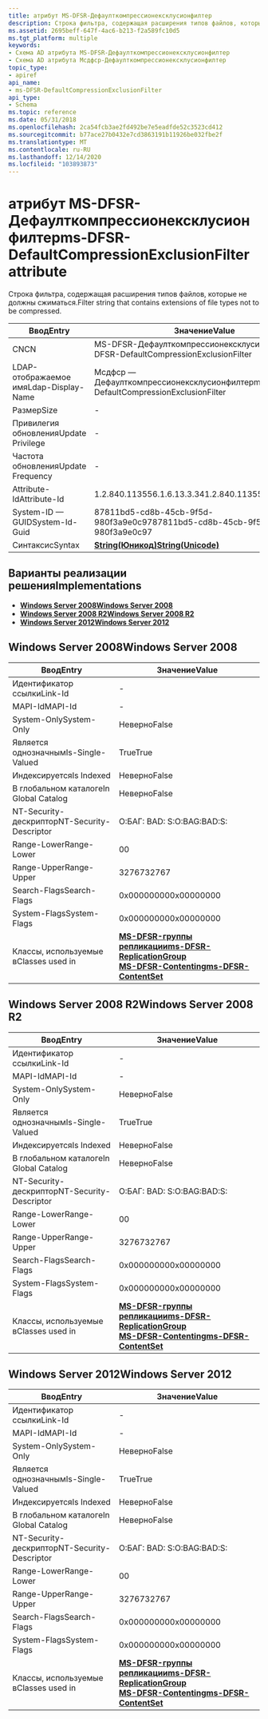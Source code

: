 ```yaml
---
title: атрибут MS-DFSR-Дефаулткомпрессионексклусионфилтер
description: Строка фильтра, содержащая расширения типов файлов, которые не должны сжиматься.
ms.assetid: 2695beff-647f-4ac6-b213-f2a589fc10d5
ms.tgt_platform: multiple
keywords:
- Схема AD атрибута MS-DFSR-Дефаулткомпрессионексклусионфилтер
- Схема AD атрибута Мсдфср-Дефаулткомпрессионексклусионфилтер
topic_type:
- apiref
api_name:
- ms-DFSR-DefaultCompressionExclusionFilter
api_type:
- Schema
ms.topic: reference
ms.date: 05/31/2018
ms.openlocfilehash: 2ca54fcb3ae2fd492be7e5eadfde52c3523cd412
ms.sourcegitcommit: b77ace27b0432e7cd3863191b11926be032fbe2f
ms.translationtype: MT
ms.contentlocale: ru-RU
ms.lasthandoff: 12/14/2020
ms.locfileid: "103893873"
---
```

# <a name="ms-dfsr-defaultcompressionexclusionfilter-attribute"></a><span data-ttu-id="f3b05-105">атрибут MS-DFSR-Дефаулткомпрессионексклусионфилтер</span><span class="sxs-lookup"><span data-stu-id="f3b05-105">ms-DFSR-DefaultCompressionExclusionFilter attribute</span></span>

<span data-ttu-id="f3b05-106">Строка фильтра, содержащая расширения типов файлов, которые не должны сжиматься.</span><span class="sxs-lookup"><span data-stu-id="f3b05-106">Filter string that contains extensions of file types not to be compressed.</span></span>



| <span data-ttu-id="f3b05-107">Ввод</span><span class="sxs-lookup"><span data-stu-id="f3b05-107">Entry</span></span> | <span data-ttu-id="f3b05-108">Значение</span><span class="sxs-lookup"><span data-stu-id="f3b05-108">Value</span></span> |
|-------------------|---------------------------------------------|
| <span data-ttu-id="f3b05-109">CN</span><span class="sxs-lookup"><span data-stu-id="f3b05-109">CN</span></span>                | <span data-ttu-id="f3b05-110">MS-DFSR-Дефаулткомпрессионексклусионфилтер</span><span class="sxs-lookup"><span data-stu-id="f3b05-110">ms-DFSR-DefaultCompressionExclusionFilter</span></span>   |
| <span data-ttu-id="f3b05-111">LDAP-отображаемое имя</span><span class="sxs-lookup"><span data-stu-id="f3b05-111">Ldap-Display-Name</span></span> | <span data-ttu-id="f3b05-112">Мсдфср — Дефаулткомпрессионексклусионфилтер</span><span class="sxs-lookup"><span data-stu-id="f3b05-112">msDFSR-DefaultCompressionExclusionFilter</span></span>    |
| <span data-ttu-id="f3b05-113">Размер</span><span class="sxs-lookup"><span data-stu-id="f3b05-113">Size</span></span>              | \-                                          |
| <span data-ttu-id="f3b05-114">Привилегия обновления</span><span class="sxs-lookup"><span data-stu-id="f3b05-114">Update Privilege</span></span>  | \-                                          |
| <span data-ttu-id="f3b05-115">Частота обновления</span><span class="sxs-lookup"><span data-stu-id="f3b05-115">Update Frequency</span></span>  | \-                                          |
| <span data-ttu-id="f3b05-116">Attribute-Id</span><span class="sxs-lookup"><span data-stu-id="f3b05-116">Attribute-Id</span></span>      | <span data-ttu-id="f3b05-117">1.2.840.113556.1.6.13.3.34</span><span class="sxs-lookup"><span data-stu-id="f3b05-117">1.2.840.113556.1.6.13.3.34</span></span>                  |
| <span data-ttu-id="f3b05-118">System-ID — GUID</span><span class="sxs-lookup"><span data-stu-id="f3b05-118">System-Id-Guid</span></span>    | <span data-ttu-id="f3b05-119">87811bd5-cd8b-45cb-9f5d-980f3a9e0c97</span><span class="sxs-lookup"><span data-stu-id="f3b05-119">87811bd5-cd8b-45cb-9f5d-980f3a9e0c97</span></span>        |
| <span data-ttu-id="f3b05-120">Синтаксис</span><span class="sxs-lookup"><span data-stu-id="f3b05-120">Syntax</span></span>            | [<span data-ttu-id="f3b05-121">**String(Юникод)**</span><span class="sxs-lookup"><span data-stu-id="f3b05-121">**String(Unicode)**</span></span>](s-string-unicode.md) |



## <a name="implementations"></a><span data-ttu-id="f3b05-122">Варианты реализации решения</span><span class="sxs-lookup"><span data-stu-id="f3b05-122">Implementations</span></span>

-   [<span data-ttu-id="f3b05-123">**Windows Server 2008**</span><span class="sxs-lookup"><span data-stu-id="f3b05-123">**Windows Server 2008**</span></span>](#windows-server-2008)
-   [<span data-ttu-id="f3b05-124">**Windows Server 2008 R2**</span><span class="sxs-lookup"><span data-stu-id="f3b05-124">**Windows Server 2008 R2**</span></span>](#windows-server-2008-r2)
-   [<span data-ttu-id="f3b05-125">**Windows Server 2012**</span><span class="sxs-lookup"><span data-stu-id="f3b05-125">**Windows Server 2012**</span></span>](#windows-server-2012)

## <a name="windows-server-2008"></a><span data-ttu-id="f3b05-126">Windows Server 2008</span><span class="sxs-lookup"><span data-stu-id="f3b05-126">Windows Server 2008</span></span>



| <span data-ttu-id="f3b05-127">Ввод</span><span class="sxs-lookup"><span data-stu-id="f3b05-127">Entry</span></span> | <span data-ttu-id="f3b05-128">Значение</span><span class="sxs-lookup"><span data-stu-id="f3b05-128">Value</span></span> |
|------------------------|---------------------------------------------------------------------------------------------------------------------------------------|
| <span data-ttu-id="f3b05-129">Идентификатор ссылки</span><span class="sxs-lookup"><span data-stu-id="f3b05-129">Link-Id</span></span>                | \-                                                                                                                                    |
| <span data-ttu-id="f3b05-130">MAPI-Id</span><span class="sxs-lookup"><span data-stu-id="f3b05-130">MAPI-Id</span></span>                | \-                                                                                                                                    |
| <span data-ttu-id="f3b05-131">System-Only</span><span class="sxs-lookup"><span data-stu-id="f3b05-131">System-Only</span></span>            | <span data-ttu-id="f3b05-132">Неверно</span><span class="sxs-lookup"><span data-stu-id="f3b05-132">False</span></span>                                                                                                                                 |
| <span data-ttu-id="f3b05-133">Является однозначным</span><span class="sxs-lookup"><span data-stu-id="f3b05-133">Is-Single-Valued</span></span>       | <span data-ttu-id="f3b05-134">True</span><span class="sxs-lookup"><span data-stu-id="f3b05-134">True</span></span>                                                                                                                                  |
| <span data-ttu-id="f3b05-135">Индексируется</span><span class="sxs-lookup"><span data-stu-id="f3b05-135">Is Indexed</span></span>             | <span data-ttu-id="f3b05-136">Неверно</span><span class="sxs-lookup"><span data-stu-id="f3b05-136">False</span></span>                                                                                                                                 |
| <span data-ttu-id="f3b05-137">В глобальном каталоге</span><span class="sxs-lookup"><span data-stu-id="f3b05-137">In Global Catalog</span></span>      | <span data-ttu-id="f3b05-138">Неверно</span><span class="sxs-lookup"><span data-stu-id="f3b05-138">False</span></span>                                                                                                                                 |
| <span data-ttu-id="f3b05-139">NT-Security-дескриптор</span><span class="sxs-lookup"><span data-stu-id="f3b05-139">NT-Security-Descriptor</span></span> | <span data-ttu-id="f3b05-140">О:БАГ: BAD: S:</span><span class="sxs-lookup"><span data-stu-id="f3b05-140">O:BAG:BAD:S:</span></span>                                                                                                                          |
| <span data-ttu-id="f3b05-141">Range-Lower</span><span class="sxs-lookup"><span data-stu-id="f3b05-141">Range-Lower</span></span>            | <span data-ttu-id="f3b05-142">0</span><span class="sxs-lookup"><span data-stu-id="f3b05-142">0</span></span>                                                                                                                                     |
| <span data-ttu-id="f3b05-143">Range-Upper</span><span class="sxs-lookup"><span data-stu-id="f3b05-143">Range-Upper</span></span>            | <span data-ttu-id="f3b05-144">32767</span><span class="sxs-lookup"><span data-stu-id="f3b05-144">32767</span></span>                                                                                                                                 |
| <span data-ttu-id="f3b05-145">Search-Flags</span><span class="sxs-lookup"><span data-stu-id="f3b05-145">Search-Flags</span></span>           | <span data-ttu-id="f3b05-146">0x00000000</span><span class="sxs-lookup"><span data-stu-id="f3b05-146">0x00000000</span></span>                                                                                                                            |
| <span data-ttu-id="f3b05-147">System-Flags</span><span class="sxs-lookup"><span data-stu-id="f3b05-147">System-Flags</span></span>           | <span data-ttu-id="f3b05-148">0x00000000</span><span class="sxs-lookup"><span data-stu-id="f3b05-148">0x00000000</span></span>                                                                                                                            |
| <span data-ttu-id="f3b05-149">Классы, используемые в</span><span class="sxs-lookup"><span data-stu-id="f3b05-149">Classes used in</span></span>        | [<span data-ttu-id="f3b05-150">**MS-DFSR-группы репликации**</span><span class="sxs-lookup"><span data-stu-id="f3b05-150">**ms-DFSR-ReplicationGroup**</span></span>](c-msdfsr-replicationgroup.md)<br/> [<span data-ttu-id="f3b05-151">**MS-DFSR-Contenting**</span><span class="sxs-lookup"><span data-stu-id="f3b05-151">**ms-DFSR-ContentSet**</span></span>](c-msdfsr-contentset.md)<br/> |



## <a name="windows-server-2008-r2"></a><span data-ttu-id="f3b05-152">Windows Server 2008 R2</span><span class="sxs-lookup"><span data-stu-id="f3b05-152">Windows Server 2008 R2</span></span>



| <span data-ttu-id="f3b05-153">Ввод</span><span class="sxs-lookup"><span data-stu-id="f3b05-153">Entry</span></span> | <span data-ttu-id="f3b05-154">Значение</span><span class="sxs-lookup"><span data-stu-id="f3b05-154">Value</span></span> |
|------------------------|---------------------------------------------------------------------------------------------------------------------------------------|
| <span data-ttu-id="f3b05-155">Идентификатор ссылки</span><span class="sxs-lookup"><span data-stu-id="f3b05-155">Link-Id</span></span>                | \-                                                                                                                                    |
| <span data-ttu-id="f3b05-156">MAPI-Id</span><span class="sxs-lookup"><span data-stu-id="f3b05-156">MAPI-Id</span></span>                | \-                                                                                                                                    |
| <span data-ttu-id="f3b05-157">System-Only</span><span class="sxs-lookup"><span data-stu-id="f3b05-157">System-Only</span></span>            | <span data-ttu-id="f3b05-158">Неверно</span><span class="sxs-lookup"><span data-stu-id="f3b05-158">False</span></span>                                                                                                                                 |
| <span data-ttu-id="f3b05-159">Является однозначным</span><span class="sxs-lookup"><span data-stu-id="f3b05-159">Is-Single-Valued</span></span>       | <span data-ttu-id="f3b05-160">True</span><span class="sxs-lookup"><span data-stu-id="f3b05-160">True</span></span>                                                                                                                                  |
| <span data-ttu-id="f3b05-161">Индексируется</span><span class="sxs-lookup"><span data-stu-id="f3b05-161">Is Indexed</span></span>             | <span data-ttu-id="f3b05-162">Неверно</span><span class="sxs-lookup"><span data-stu-id="f3b05-162">False</span></span>                                                                                                                                 |
| <span data-ttu-id="f3b05-163">В глобальном каталоге</span><span class="sxs-lookup"><span data-stu-id="f3b05-163">In Global Catalog</span></span>      | <span data-ttu-id="f3b05-164">Неверно</span><span class="sxs-lookup"><span data-stu-id="f3b05-164">False</span></span>                                                                                                                                 |
| <span data-ttu-id="f3b05-165">NT-Security-дескриптор</span><span class="sxs-lookup"><span data-stu-id="f3b05-165">NT-Security-Descriptor</span></span> | <span data-ttu-id="f3b05-166">О:БАГ: BAD: S:</span><span class="sxs-lookup"><span data-stu-id="f3b05-166">O:BAG:BAD:S:</span></span>                                                                                                                          |
| <span data-ttu-id="f3b05-167">Range-Lower</span><span class="sxs-lookup"><span data-stu-id="f3b05-167">Range-Lower</span></span>            | <span data-ttu-id="f3b05-168">0</span><span class="sxs-lookup"><span data-stu-id="f3b05-168">0</span></span>                                                                                                                                     |
| <span data-ttu-id="f3b05-169">Range-Upper</span><span class="sxs-lookup"><span data-stu-id="f3b05-169">Range-Upper</span></span>            | <span data-ttu-id="f3b05-170">32767</span><span class="sxs-lookup"><span data-stu-id="f3b05-170">32767</span></span>                                                                                                                                 |
| <span data-ttu-id="f3b05-171">Search-Flags</span><span class="sxs-lookup"><span data-stu-id="f3b05-171">Search-Flags</span></span>           | <span data-ttu-id="f3b05-172">0x00000000</span><span class="sxs-lookup"><span data-stu-id="f3b05-172">0x00000000</span></span>                                                                                                                            |
| <span data-ttu-id="f3b05-173">System-Flags</span><span class="sxs-lookup"><span data-stu-id="f3b05-173">System-Flags</span></span>           | <span data-ttu-id="f3b05-174">0x00000000</span><span class="sxs-lookup"><span data-stu-id="f3b05-174">0x00000000</span></span>                                                                                                                            |
| <span data-ttu-id="f3b05-175">Классы, используемые в</span><span class="sxs-lookup"><span data-stu-id="f3b05-175">Classes used in</span></span>        | [<span data-ttu-id="f3b05-176">**MS-DFSR-группы репликации**</span><span class="sxs-lookup"><span data-stu-id="f3b05-176">**ms-DFSR-ReplicationGroup**</span></span>](c-msdfsr-replicationgroup.md)<br/> [<span data-ttu-id="f3b05-177">**MS-DFSR-Contenting**</span><span class="sxs-lookup"><span data-stu-id="f3b05-177">**ms-DFSR-ContentSet**</span></span>](c-msdfsr-contentset.md)<br/> |



## <a name="windows-server-2012"></a><span data-ttu-id="f3b05-178">Windows Server 2012</span><span class="sxs-lookup"><span data-stu-id="f3b05-178">Windows Server 2012</span></span>



| <span data-ttu-id="f3b05-179">Ввод</span><span class="sxs-lookup"><span data-stu-id="f3b05-179">Entry</span></span> | <span data-ttu-id="f3b05-180">Значение</span><span class="sxs-lookup"><span data-stu-id="f3b05-180">Value</span></span> |
|------------------------|---------------------------------------------------------------------------------------------------------------------------------------|
| <span data-ttu-id="f3b05-181">Идентификатор ссылки</span><span class="sxs-lookup"><span data-stu-id="f3b05-181">Link-Id</span></span>                | \-                                                                                                                                    |
| <span data-ttu-id="f3b05-182">MAPI-Id</span><span class="sxs-lookup"><span data-stu-id="f3b05-182">MAPI-Id</span></span>                | \-                                                                                                                                    |
| <span data-ttu-id="f3b05-183">System-Only</span><span class="sxs-lookup"><span data-stu-id="f3b05-183">System-Only</span></span>            | <span data-ttu-id="f3b05-184">Неверно</span><span class="sxs-lookup"><span data-stu-id="f3b05-184">False</span></span>                                                                                                                                 |
| <span data-ttu-id="f3b05-185">Является однозначным</span><span class="sxs-lookup"><span data-stu-id="f3b05-185">Is-Single-Valued</span></span>       | <span data-ttu-id="f3b05-186">True</span><span class="sxs-lookup"><span data-stu-id="f3b05-186">True</span></span>                                                                                                                                  |
| <span data-ttu-id="f3b05-187">Индексируется</span><span class="sxs-lookup"><span data-stu-id="f3b05-187">Is Indexed</span></span>             | <span data-ttu-id="f3b05-188">Неверно</span><span class="sxs-lookup"><span data-stu-id="f3b05-188">False</span></span>                                                                                                                                 |
| <span data-ttu-id="f3b05-189">В глобальном каталоге</span><span class="sxs-lookup"><span data-stu-id="f3b05-189">In Global Catalog</span></span>      | <span data-ttu-id="f3b05-190">Неверно</span><span class="sxs-lookup"><span data-stu-id="f3b05-190">False</span></span>                                                                                                                                 |
| <span data-ttu-id="f3b05-191">NT-Security-дескриптор</span><span class="sxs-lookup"><span data-stu-id="f3b05-191">NT-Security-Descriptor</span></span> | <span data-ttu-id="f3b05-192">О:БАГ: BAD: S:</span><span class="sxs-lookup"><span data-stu-id="f3b05-192">O:BAG:BAD:S:</span></span>                                                                                                                          |
| <span data-ttu-id="f3b05-193">Range-Lower</span><span class="sxs-lookup"><span data-stu-id="f3b05-193">Range-Lower</span></span>            | <span data-ttu-id="f3b05-194">0</span><span class="sxs-lookup"><span data-stu-id="f3b05-194">0</span></span>                                                                                                                                     |
| <span data-ttu-id="f3b05-195">Range-Upper</span><span class="sxs-lookup"><span data-stu-id="f3b05-195">Range-Upper</span></span>            | <span data-ttu-id="f3b05-196">32767</span><span class="sxs-lookup"><span data-stu-id="f3b05-196">32767</span></span>                                                                                                                                 |
| <span data-ttu-id="f3b05-197">Search-Flags</span><span class="sxs-lookup"><span data-stu-id="f3b05-197">Search-Flags</span></span>           | <span data-ttu-id="f3b05-198">0x00000000</span><span class="sxs-lookup"><span data-stu-id="f3b05-198">0x00000000</span></span>                                                                                                                            |
| <span data-ttu-id="f3b05-199">System-Flags</span><span class="sxs-lookup"><span data-stu-id="f3b05-199">System-Flags</span></span>           | <span data-ttu-id="f3b05-200">0x00000000</span><span class="sxs-lookup"><span data-stu-id="f3b05-200">0x00000000</span></span>                                                                                                                            |
| <span data-ttu-id="f3b05-201">Классы, используемые в</span><span class="sxs-lookup"><span data-stu-id="f3b05-201">Classes used in</span></span>        | [<span data-ttu-id="f3b05-202">**MS-DFSR-группы репликации**</span><span class="sxs-lookup"><span data-stu-id="f3b05-202">**ms-DFSR-ReplicationGroup**</span></span>](c-msdfsr-replicationgroup.md)<br/> [<span data-ttu-id="f3b05-203">**MS-DFSR-Contenting**</span><span class="sxs-lookup"><span data-stu-id="f3b05-203">**ms-DFSR-ContentSet**</span></span>](c-msdfsr-contentset.md)<br/> |



 

 





